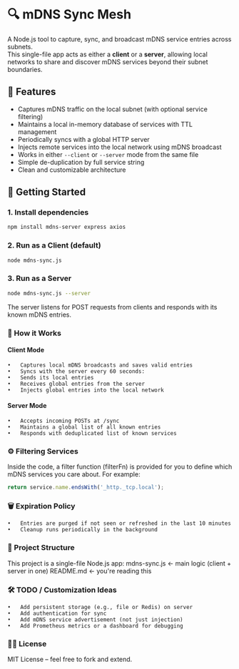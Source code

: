 # 🔍 mDNS Sync Mesh

A Node.js tool to capture, sync, and broadcast mDNS service entries across subnets.  
This single-file app acts as either a **client** or a **server**, allowing local networks to share and discover mDNS services beyond their subnet boundaries.

## 🧠 Features

- Captures mDNS traffic on the local subnet (with optional service filtering)
- Maintains a local in-memory database of services with TTL management
- Periodically syncs with a global HTTP server
- Injects remote services into the local network using mDNS broadcast
- Works in either `--client` or `--server` mode from the same file
- Simple de-duplication by full service string
- Clean and customizable architecture

## 🚀 Getting Started

### 1. Install dependencies

```bash
npm install mdns-server express axios
```

### 2. Run as a Client (default)
```bash
node mdns-sync.js
```

### 3. Run as a Server
```bash
node mdns-sync.js --server
```
The server listens for POST requests from clients and responds with its known mDNS entries.

### 🧩 How it Works

#### Client Mode
	•	Captures local mDNS broadcasts and saves valid entries
	•	Syncs with the server every 60 seconds:
	•	Sends its local entries
	•	Receives global entries from the server
	•	Injects global entries into the local network

#### Server Mode
	•	Accepts incoming POSTs at /sync
	•	Maintains a global list of all known entries
	•	Responds with deduplicated list of known services


### ⚙️ Filtering Services

Inside the code, a filter function (filterFn) is provided for you to define which mDNS services you care about.
For example:
```js
return service.name.endsWith('_http._tcp.local');
```

### 🗑️ Expiration Policy
	•	Entries are purged if not seen or refreshed in the last 10 minutes
	•	Cleanup runs periodically in the background

### 📁 Project Structure

This project is a single-file Node.js app:
mdns-sync.js  ← main logic (client + server in one)
README.md     ← you're reading this

### 🛠 TODO / Customization Ideas
	•	Add persistent storage (e.g., file or Redis) on server
	•	Add authentication for sync
	•	Add mDNS service advertisement (not just injection)
	•	Add Prometheus metrics or a dashboard for debugging

### 🧑‍💻 License

MIT License – feel free to fork and extend.
